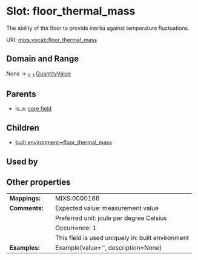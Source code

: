 
# Slot: floor_thermal_mass


The ability of the floor to provide inertia against temperature fluctuations

URI: [mixs.vocab:floor_thermal_mass](https://w3id.org/mixs/vocab/floor_thermal_mass)


## Domain and Range

None &#8594;  <sub>0..1</sub> [QuantityValue](QuantityValue.md)

## Parents

 *  is_a: [core field](core_field.md)

## Children

 *  [built environment➞floor_thermal_mass](built_environment_floor_thermal_mass.md)

## Used by


## Other properties

|  |  |  |
| --- | --- | --- |
| **Mappings:** | | MIXS:0000166 |
| **Comments:** | | Expected value: measurement value |
|  | | Preferred unit: joule per degree Celsius |
|  | | Occurrence: 1 |
|  | | This field is used uniquely in: built environment |
| **Examples:** | | Example(value='', description=None) |

